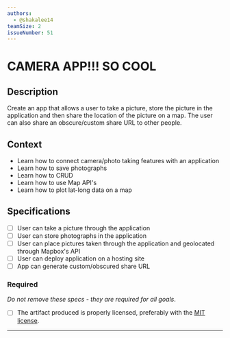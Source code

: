 ```yaml
---
authors:
  - @shakalee14
teamSize: 2
issueNumber: 51
---
```


# CAMERA APP!!! SO COOL

## Description

Create an app that allows a user to take a picture, store the picture in the application and then share the location of the picture on a map. The user can also share an obscure/custom share URL to other people. 
## Context
- Learn how to connect camera/photo taking features with an application
- Learn how to save photographs
- Learn how to CRUD
- Learn how to use Map API's 
- Learn how to plot lat-long data on a map
## Specifications
- [ ] User can take a picture through the application
- [ ] User can store photographs in the application
- [ ] User can place pictures taken through the application and geolocated through Mapbox's API
- [ ] User can deploy application on a hosting site 
- [ ] App can generate custom/obscured share URL
### Required

_Do not remove these specs - they are required for all goals_.
- [ ] The artifact produced is properly licensed, preferably with the [MIT license](https://opensource.org/licenses/MIT).

---





